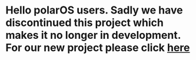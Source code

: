 # Hello polarOS users. Sadly we have discontinued this project which makes it no longer in development. For our new project please click [here](https://seclusion.wtf/)
